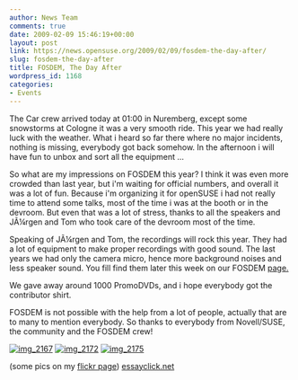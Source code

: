 ```yaml
---
author: News Team
comments: true
date: 2009-02-09 15:46:19+00:00
layout: post
link: https://news.opensuse.org/2009/02/09/fosdem-the-day-after/
slug: fosdem-the-day-after
title: FOSDEM, The Day After
wordpress_id: 1168
categories:
- Events
---
```


The Car crew arrived today at 01:00 in Nuremberg, except some snowstorms at Cologne it was a very smooth ride. This year we had really luck with the weather. What i heard so far there where no major incidents, nothing is missing, everybody got back somehow. In the afternoon i will have fun to unbox and sort all the equipment ...

So what are my impressions on FOSDEM this year? I think it was even more crowded than last year, but i'm waiting for official numbers, and overall it was a lot of fun. Because i'm organizing it for openSUSE i had not really time to attend some talks, most of the time i was at the booth or in the devroom. But even that was a lot of stress, thanks to all the speakers and JÃ¼rgen and Tom who took care of the devroom most of the time.

Speaking of JÃ¼rgen and Tom, the recordings will rock this year. They had a lot of equipment to make proper recordings with good sound. The last years we had only the camera micro, hence more background noises and less speaker sound. You fill find them later this week on our FOSDEM [page.](http://en.opensuse.org/FOSDEM)

We gave away around 1000 PromoDVDs, and i hope everybody got the contributor shirt.

FOSDEM is not possible with the help from a lot of people, actually that are to many to mention everybody. So thanks to everybody from Novell/SUSE, the community and the FOSDEM crew!

[![img_2167](http://farm4.static.flickr.com/3493/3263012414_21cb3ed3d5_m.jpg)](http://www.flickr.com/photos/notlocalhorst/3263012414/) [![img_2172](http://farm4.static.flickr.com/3492/3262234473_b2ceb741ab_m.jpg)](http://www.flickr.com/photos/notlocalhorst/3262234473/) [![img_2175](http://farm4.static.flickr.com/3351/3263023842_9c026e2d7a_m.jpg)](http://www.flickr.com/photos/notlocalhorst/3263023842/)

(some pics on my [flickr page](http://www.flickr.com/photos/notlocalhorst/sets/72157613502371464/)) [essayclick.net](https://essayclick.net/)
